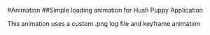#Animation
##Simple loading animation for Hush Puppy Application
<p>This animation uses a custom .png log file and keyframe animation
